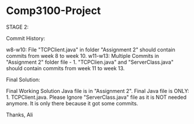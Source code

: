 # Comp3100-Project

STAGE 2:

Commit History:

w8-w10:  File "TCPClient.java" in folder "Assignment 2"  should contain commits from week 8 to week 10.
w11-w13: Multiple Commits in "Assignment 2" folder file - 1. "TCPClien.java" and "ServerClass.java" should contain commits from week 11 to week 13.

Final Solution:

Final Working Solution Java file is in "Assignment 2". Final Java file is ONLY: 1. TCPClient.java. Please Ignore "ServerClass.java" file as it is NOT needed anymore. It is only there because it got some commits.

Thanks, Ali
